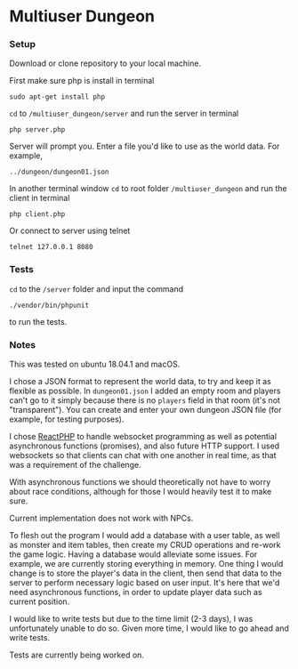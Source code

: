 # Multiuser Dungeon

### Setup

Download or clone repository to your local machine.

First make sure php is install in terminal

`sudo apt-get install php`

`cd` to `/multiuser_dungeon/server` and run the server in terminal

`php server.php`

Server will prompt you. Enter a file you'd like to use as the world data. For example,

`../dungeon/dungeon01.json`

In another terminal window `cd` to root folder `/multiuser_dungeon` and run the client in terminal

`php client.php`

Or connect to server using telnet

`telnet 127.0.0.1 8080`

### Tests

`cd` to the `/server` folder and input the command

`./vendor/bin/phpunit`

to run the tests.

### Notes

This was tested on ubuntu 18.04.1 and macOS.

I chose a JSON format to represent the world data, to try and keep it as flexible as possible. In `dungeon01.json` I added an empty room and players can't go to it simply because there is no `players` field in that room (it's not "transparent"). You can create and enter your own dungeon JSON file (for example, for testing purposes).

I chose [ReactPHP](https://reactphp.org/) to handle websocket programming as well as potential asynchronous functions (promises), and also future HTTP support. I used websockets so that clients can chat with one another in real time, as that was a requirement of the challenge.

With asynchronous functions we should theoretically not have to worry about race conditions, although for those I would heavily test it to make sure.

Current implementation does not work with NPCs.

To flesh out the program I would add a database with a user table, as well as monster and item tables, then create my CRUD operations and re-work the game logic. Having a database would alleviate some issues. For example, we are currently storing everything in memory. One thing I would change is to store the player's data in the client, then send that data to the server to perform necessary logic based on user input. It's here that we'd need asynchronous functions, in order to update player data such as current position.

I would like to write tests but due to the time limit (2-3 days), I was unfortunately unable to do so. Given more time, I would like to go ahead and write tests.

Tests are currently being worked on.
